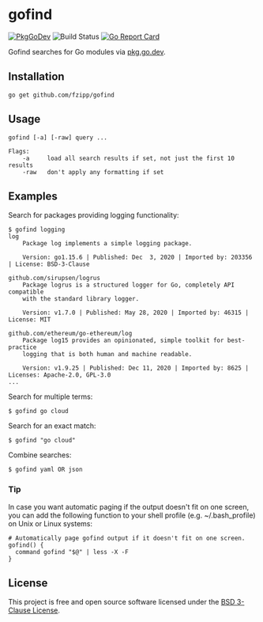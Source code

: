 # gofind

[![PkgGoDev](https://pkg.go.dev/badge/github.com/fzipp/gofind)](https://pkg.go.dev/github.com/fzipp/gofind)
![Build Status](https://github.com/fzipp/gofind/workflows/build/badge.svg)
[![Go Report Card](https://goreportcard.com/badge/github.com/fzipp/gofind)](https://goreportcard.com/report/github.com/fzipp/gofind)

Gofind searches for Go modules via [pkg.go.dev](https://pkg.go.dev).

## Installation

```
go get github.com/fzipp/gofind
```

## Usage

```
gofind [-a] [-raw] query ...

Flags:
    -a     load all search results if set, not just the first 10 results
    -raw   don't apply any formatting if set
```

## Examples

Search for packages providing logging functionality:

```
$ gofind logging
log
    Package log implements a simple logging package.

    Version: go1.15.6 | Published: Dec  3, 2020 | Imported by: 203356 | License: BSD-3-Clause

github.com/sirupsen/logrus
    Package logrus is a structured logger for Go, completely API compatible
    with the standard library logger.

    Version: v1.7.0 | Published: May 28, 2020 | Imported by: 46315 | License: MIT

github.com/ethereum/go-ethereum/log
    Package log15 provides an opinionated, simple toolkit for best-practice
    logging that is both human and machine readable.

    Version: v1.9.25 | Published: Dec 11, 2020 | Imported by: 8625 | Licenses: Apache-2.0, GPL-3.0
...
```

Search for multiple terms:

```
$ gofind go cloud
```

Search for an exact match:

```
$ gofind "go cloud"
```

Combine searches:

```
$ gofind yaml OR json
```

### Tip

In case you want automatic paging if the output doesn't fit on one screen,
you can add the following function to your shell profile
(e.g. ~/.bash_profile) on Unix or Linux systems:

```
# Automatically page gofind output if it doesn't fit on one screen.
gofind() {
  command gofind "$@" | less -X -F
}
```

## License

This project is free and open source software licensed under the
[BSD 3-Clause License](LICENSE).
